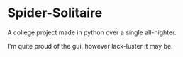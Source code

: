 # Spider-Solitaire
A college project made in python over a single all-nighter.

I'm quite proud of the gui, however lack-luster it may be.  
